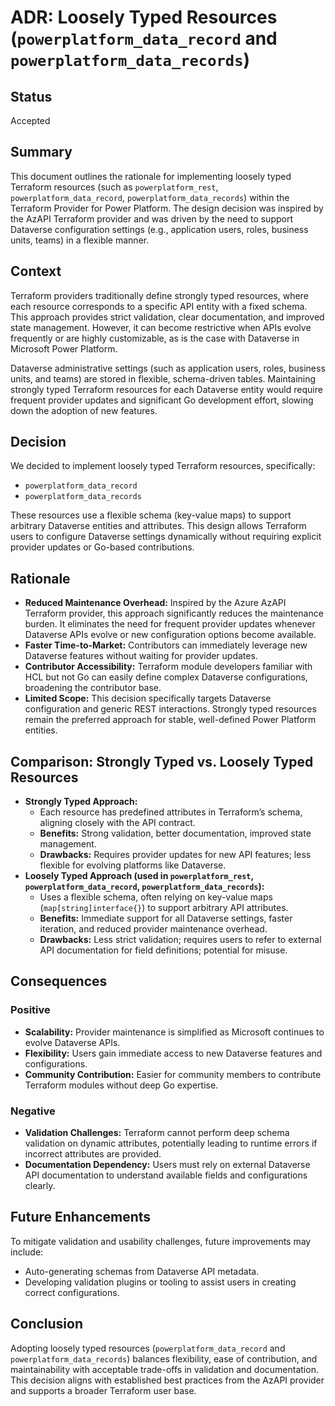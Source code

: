 # ADR: Loosely Typed Resources (`powerplatform_data_record` and `powerplatform_data_records`)

## Status

Accepted

## Summary

This document outlines the rationale for implementing loosely typed Terraform resources (such as `powerplatform_rest`, `powerplatform_data_record`, `powerplatform_data_records`) within the Terraform Provider for Power Platform. The design decision was inspired by the AzAPI Terraform provider and was driven by the need to support Dataverse configuration settings (e.g., application users, roles, business units, teams) in a flexible manner.

## Context

Terraform providers traditionally define strongly typed resources, where each resource corresponds to a specific API entity with a fixed schema. This approach provides strict validation, clear documentation, and improved state management. However, it can become restrictive when APIs evolve frequently or are highly customizable, as is the case with Dataverse in Microsoft Power Platform.

Dataverse administrative settings (such as application users, roles, business units, and teams) are stored in flexible, schema-driven tables. Maintaining strongly typed Terraform resources for each Dataverse entity would require frequent provider updates and significant Go development effort, slowing down the adoption of new features.

## Decision

We decided to implement loosely typed Terraform resources, specifically:

- `powerplatform_data_record`
- `powerplatform_data_records`

These resources use a flexible schema (key-value maps) to support arbitrary Dataverse entities and attributes. This design allows Terraform users to configure Dataverse settings dynamically without requiring explicit provider updates or Go-based contributions.

## Rationale

- **Reduced Maintenance Overhead:** Inspired by the Azure AzAPI Terraform provider, this approach significantly reduces the maintenance burden. It eliminates the need for frequent provider updates whenever Dataverse APIs evolve or new configuration options become available.
- **Faster Time-to-Market:** Contributors can immediately leverage new Dataverse features without waiting for provider updates.
- **Contributor Accessibility:** Terraform module developers familiar with HCL but not Go can easily define complex Dataverse configurations, broadening the contributor base.
- **Limited Scope:** This decision specifically targets Dataverse configuration and generic REST interactions. Strongly typed resources remain the preferred approach for stable, well-defined Power Platform entities.

## Comparison: Strongly Typed vs. Loosely Typed Resources

- **Strongly Typed Approach:**
  - Each resource has predefined attributes in Terraform’s schema, aligning closely with the API contract.
  - **Benefits:** Strong validation, better documentation, improved state management.
  - **Drawbacks:** Requires provider updates for new API features; less flexible for evolving platforms like Dataverse.
- **Loosely Typed Approach (used in `powerplatform_rest`, `powerplatform_data_record`, `powerplatform_data_records`):**
  - Uses a flexible schema, often relying on key-value maps (`map[string]interface{}`) to support arbitrary API attributes.
  - **Benefits:** Immediate support for all Dataverse settings, faster iteration, and reduced provider maintenance overhead.
  - **Drawbacks:** Less strict validation; requires users to refer to external API documentation for field definitions; potential for misuse.

## Consequences

### Positive

- **Scalability:** Provider maintenance is simplified as Microsoft continues to evolve Dataverse APIs.
- **Flexibility:** Users gain immediate access to new Dataverse features and configurations.
- **Community Contribution:** Easier for community members to contribute Terraform modules without deep Go expertise.

### Negative

- **Validation Challenges:** Terraform cannot perform deep schema validation on dynamic attributes, potentially leading to runtime errors if incorrect attributes are provided.
- **Documentation Dependency:** Users must rely on external Dataverse API documentation to understand available fields and configurations clearly.

## Future Enhancements

To mitigate validation and usability challenges, future improvements may include:

- Auto-generating schemas from Dataverse API metadata.
- Developing validation plugins or tooling to assist users in creating correct configurations.

## Conclusion

Adopting loosely typed resources (`powerplatform_data_record` and `powerplatform_data_records`) balances flexibility, ease of contribution, and maintainability with acceptable trade-offs in validation and documentation. This decision aligns with established best practices from the AzAPI provider and supports a broader Terraform user base.
